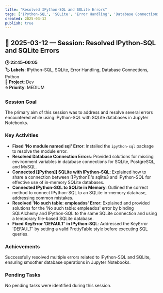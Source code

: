 ```yaml
---
title: "Resolved IPython-SQL and SQLite Errors"
tags: ['IPython-SQL', 'SQLite', 'Error Handling', 'Database Connections', 'Python']
created: 2025-03-12
publish: true
---
```


## 📅 2025-03-12 — Session: Resolved IPython-SQL and SQLite Errors

**🕒 23:45–00:05**  
**🏷️ Labels**: IPython-SQL, SQLite, Error Handling, Database Connections, Python  
**📂 Project**: Dev  
**⭐ Priority**: MEDIUM  


### Session Goal
The primary aim of this session was to address and resolve several errors encountered while using IPython-SQL with SQLite databases in Jupyter Notebooks.

### Key Activities
- **Fixed 'No module named sql' Error**: Installed the `ipython-sql` package to resolve the module error.
- **Resolved Database Connection Errors**: Provided solutions for missing environment variables in database connections for SQLite, PostgreSQL, and MySQL.
- **Connected [[Python]] SQLite with IPython-SQL**: Explained how to share a connection between [[Python]]'s sqlite3 and IPython-SQL for effective use of in-memory SQLite databases.
- **Connected IPython-SQL to SQLite in Memory**: Outlined the correct method to connect IPython-SQL to an SQLite in-memory database, addressing common mistakes.
- **Resolved 'No such table: empleados' Error**: Explained and provided solutions for the 'No such table: empleados' error by binding SQLAlchemy and IPython-SQL to the same SQLite connection and using a temporary file-based SQLite database.
- **Fixed KeyError 'DEFAULT' in IPython-SQL**: Addressed the KeyError 'DEFAULT' by setting a valid PrettyTable style before executing SQL queries.

### Achievements
Successfully resolved multiple errors related to IPython-SQL and SQLite, ensuring smoother database operations in Jupyter Notebooks.

### Pending Tasks
No pending tasks were identified during this session.
